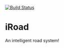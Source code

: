 [![Build Status](https://travis-ci.org/ogail/iRoad.svg?branch=master)](https://travis-ci.org/ogail/iRoad)

# iRoad
An intelligent road system!

